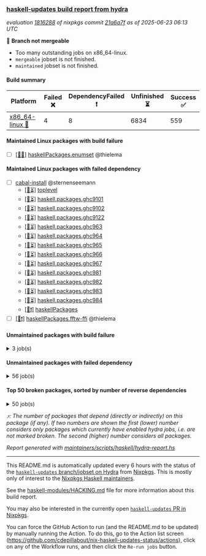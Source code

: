 ### [haskell-updates build report from hydra](https://hydra.nixos.org/jobset/nixpkgs/haskell-updates)
*evaluation [1816288](https://hydra.nixos.org/eval/1816288) of nixpkgs commit [21a6a7f](https://github.com/NixOS/nixpkgs/commits/21a6a7fc56d95fa78af3a60e93fb2b882eda5fec) as of 2025-06-23 06:13 UTC*

🔴 **Branch not mergeable**
  * Too many outstanding jobs on x86_64-linux.
  * `mergeable` jobset is not finished.
  * `maintained` jobset is not finished.

#### Build summary

 | Platform | Failed ❌ | DependencyFailed ❗ | Unfinished ⏳ | Success ✅ | 
 | --- | --- | --- | --- | --- | 
 | [x86_64-linux 🐧](https://hydra.nixos.org/eval/1816288?filter=.x86_64-linux) | 4 | 8 | 6834 | 559 | 
#### Maintained Linux packages with build failure
- [ ] [[🐧❌]](https://hydra.nixos.org/build/301056986) [haskellPackages.enumset](https://hydra.nixos.org/eval/1816288?filter=haskellPackages.enumset) @thielema
#### Maintained Linux packages with failed dependency
- [ ] [cabal-install](https://hydra.nixos.org/eval/1816288?filter=cabal-install) @sternenseemann
  - [[🐧⏳]](https://hydra.nixos.org/build/301054318) [toplevel](https://hydra.nixos.org/eval/1816288?filter=cabal-install)
  - [[🐧⏳]](https://hydra.nixos.org/build/301054463) [haskell.packages.ghc9101](https://hydra.nixos.org/eval/1816288?filter=haskell.packages.ghc9101.cabal-install)
  - [[🐧⏳]](https://hydra.nixos.org/build/301054493) [haskell.packages.ghc9102](https://hydra.nixos.org/eval/1816288?filter=haskell.packages.ghc9102.cabal-install)
  - [[🐧⏳]](https://hydra.nixos.org/build/301054538) [haskell.packages.ghc9122](https://hydra.nixos.org/eval/1816288?filter=haskell.packages.ghc9122.cabal-install)
  - [[🐧⏳]](https://hydra.nixos.org/build/301054618) [haskell.packages.ghc963](https://hydra.nixos.org/eval/1816288?filter=haskell.packages.ghc963.cabal-install)
  - [[🐧⏳]](https://hydra.nixos.org/build/301054641) [haskell.packages.ghc964](https://hydra.nixos.org/eval/1816288?filter=haskell.packages.ghc964.cabal-install)
  - [[🐧⏳]](https://hydra.nixos.org/build/301054662) [haskell.packages.ghc965](https://hydra.nixos.org/eval/1816288?filter=haskell.packages.ghc965.cabal-install)
  - [[🐧⏳]](https://hydra.nixos.org/build/301054694) [haskell.packages.ghc966](https://hydra.nixos.org/eval/1816288?filter=haskell.packages.ghc966.cabal-install)
  - [[🐧⏳]](https://hydra.nixos.org/build/301054708) [haskell.packages.ghc967](https://hydra.nixos.org/eval/1816288?filter=haskell.packages.ghc967.cabal-install)
  - [[🐧⏳]](https://hydra.nixos.org/build/301054742) [haskell.packages.ghc981](https://hydra.nixos.org/eval/1816288?filter=haskell.packages.ghc981.cabal-install)
  - [[🐧⏳]](https://hydra.nixos.org/build/301054761) [haskell.packages.ghc982](https://hydra.nixos.org/eval/1816288?filter=haskell.packages.ghc982.cabal-install)
  - [[🐧⏳]](https://hydra.nixos.org/build/301054813) [haskell.packages.ghc983](https://hydra.nixos.org/eval/1816288?filter=haskell.packages.ghc983.cabal-install)
  - [[🐧⏳]](https://hydra.nixos.org/build/301054776) [haskell.packages.ghc984](https://hydra.nixos.org/eval/1816288?filter=haskell.packages.ghc984.cabal-install)
  - [[🐧❗]](https://hydra.nixos.org/build/301056240) [haskellPackages](https://hydra.nixos.org/eval/1816288?filter=haskellPackages.cabal-install)
- [ ] [[🐧❗]](https://hydra.nixos.org/build/301057123) [haskellPackages.fftw-ffi](https://hydra.nixos.org/eval/1816288?filter=haskellPackages.fftw-ffi) @thielema
#### Unmaintained packages with build failure
<details><summary>3 job(s) </summary>

- [ ] [[🐧❌]](https://hydra.nixos.org/build/301054938) [haskellPackages.HTTP](https://hydra.nixos.org/eval/1816288?filter=haskellPackages.HTTP)  ⤴️ 38 | 292
- [ ] [[🐧❌]](https://hydra.nixos.org/build/301056715) [haskellPackages.dbus-th](https://hydra.nixos.org/eval/1816288?filter=haskellPackages.dbus-th)  ⤴️ 1 | 1
- [ ] [[🐧❌]](https://hydra.nixos.org/build/301060190) [haskellPackages.rawlock](https://hydra.nixos.org/eval/1816288?filter=haskellPackages.rawlock) 
</details>

#### Unmaintained packages with failed dependency
<details><summary>56 job(s) </summary>

- [ ] [hashable](https://hydra.nixos.org/eval/1816288?filter=hashable)  ⤴️ 3363 | 8962
  - [[🐧⏳]](https://hydra.nixos.org/build/301054419) [haskell.packages.ghc8107](https://hydra.nixos.org/eval/1816288?filter=haskell.packages.ghc8107.hashable)
  - [[🐧✅]](https://hydra.nixos.org/build/301054449) [haskell.packages.ghc902](https://hydra.nixos.org/eval/1816288?filter=haskell.packages.ghc902.hashable)
  - [[🐧⏳]](https://hydra.nixos.org/build/301054464) [haskell.packages.ghc9101](https://hydra.nixos.org/eval/1816288?filter=haskell.packages.ghc9101.hashable)
  - [[🐧⏳]](https://hydra.nixos.org/build/301054486) [haskell.packages.ghc9102](https://hydra.nixos.org/eval/1816288?filter=haskell.packages.ghc9102.hashable)
  - [[🐧⏳]](https://hydra.nixos.org/build/301054506) [haskell.packages.ghc9122](https://hydra.nixos.org/eval/1816288?filter=haskell.packages.ghc9122.hashable)
  - [[🐧❗]](https://hydra.nixos.org/build/301054526) [haskell.packages.ghc928](https://hydra.nixos.org/eval/1816288?filter=haskell.packages.ghc928.hashable)
  - [[🐧⏳]](https://hydra.nixos.org/build/301054548) [haskell.packages.ghc947](https://hydra.nixos.org/eval/1816288?filter=haskell.packages.ghc947.hashable)
  - [[🐧⏳]](https://hydra.nixos.org/build/301054571) [haskell.packages.ghc948](https://hydra.nixos.org/eval/1816288?filter=haskell.packages.ghc948.hashable)
  - [[🐧⏳]](https://hydra.nixos.org/build/301054599) [haskell.packages.ghc963](https://hydra.nixos.org/eval/1816288?filter=haskell.packages.ghc963.hashable)
  - [[🐧⏳]](https://hydra.nixos.org/build/301054622) [haskell.packages.ghc964](https://hydra.nixos.org/eval/1816288?filter=haskell.packages.ghc964.hashable)
  - [[🐧⏳]](https://hydra.nixos.org/build/301054645) [haskell.packages.ghc965](https://hydra.nixos.org/eval/1816288?filter=haskell.packages.ghc965.hashable)
  - [[🐧⏳]](https://hydra.nixos.org/build/301054667) [haskell.packages.ghc966](https://hydra.nixos.org/eval/1816288?filter=haskell.packages.ghc966.hashable)
  - [[🐧⏳]](https://hydra.nixos.org/build/301054692) [haskell.packages.ghc967](https://hydra.nixos.org/eval/1816288?filter=haskell.packages.ghc967.hashable)
  - [[🐧⏳]](https://hydra.nixos.org/build/301054719) [haskell.packages.ghc981](https://hydra.nixos.org/eval/1816288?filter=haskell.packages.ghc981.hashable)
  - [[🐧✅]](https://hydra.nixos.org/build/301054739) [haskell.packages.ghc982](https://hydra.nixos.org/eval/1816288?filter=haskell.packages.ghc982.hashable)
  - [[🐧⏳]](https://hydra.nixos.org/build/301054764) [haskell.packages.ghc983](https://hydra.nixos.org/eval/1816288?filter=haskell.packages.ghc983.hashable)
  - [[🐧⏳]](https://hydra.nixos.org/build/301054784) [haskell.packages.ghc984](https://hydra.nixos.org/eval/1816288?filter=haskell.packages.ghc984.hashable)
  - [[🐧⏳]](https://hydra.nixos.org/build/301057908) [haskellPackages](https://hydra.nixos.org/eval/1816288?filter=haskellPackages.hashable)
- [ ] [primitive](https://hydra.nixos.org/eval/1816288?filter=primitive)  ⤴️ 3293 | 8899
  - [[🐧✅]](https://hydra.nixos.org/build/301054426) [haskell.packages.ghc8107](https://hydra.nixos.org/eval/1816288?filter=haskell.packages.ghc8107.primitive)
  - [[🐧✅]](https://hydra.nixos.org/build/301054447) [haskell.packages.ghc902](https://hydra.nixos.org/eval/1816288?filter=haskell.packages.ghc902.primitive)
  - [[🐧⏳]](https://hydra.nixos.org/build/301054472) [haskell.packages.ghc9101](https://hydra.nixos.org/eval/1816288?filter=haskell.packages.ghc9101.primitive)
  - [[🐧⏳]](https://hydra.nixos.org/build/301054496) [haskell.packages.ghc9102](https://hydra.nixos.org/eval/1816288?filter=haskell.packages.ghc9102.primitive)
  - [[🐧⏳]](https://hydra.nixos.org/build/301054514) [haskell.packages.ghc9122](https://hydra.nixos.org/eval/1816288?filter=haskell.packages.ghc9122.primitive)
  - [[🐧❗]](https://hydra.nixos.org/build/301054534) [haskell.packages.ghc928](https://hydra.nixos.org/eval/1816288?filter=haskell.packages.ghc928.primitive)
  - [[🐧⏳]](https://hydra.nixos.org/build/301054558) [haskell.packages.ghc947](https://hydra.nixos.org/eval/1816288?filter=haskell.packages.ghc947.primitive)
  - [[🐧⏳]](https://hydra.nixos.org/build/301054580) [haskell.packages.ghc948](https://hydra.nixos.org/eval/1816288?filter=haskell.packages.ghc948.primitive)
  - [[🐧⏳]](https://hydra.nixos.org/build/301054606) [haskell.packages.ghc963](https://hydra.nixos.org/eval/1816288?filter=haskell.packages.ghc963.primitive)
  - [[🐧✅]](https://hydra.nixos.org/build/301054628) [haskell.packages.ghc964](https://hydra.nixos.org/eval/1816288?filter=haskell.packages.ghc964.primitive)
  - [[🐧✅]](https://hydra.nixos.org/build/301054653) [haskell.packages.ghc965](https://hydra.nixos.org/eval/1816288?filter=haskell.packages.ghc965.primitive)
  - [[🐧⏳]](https://hydra.nixos.org/build/301054676) [haskell.packages.ghc966](https://hydra.nixos.org/eval/1816288?filter=haskell.packages.ghc966.primitive)
  - [[🐧⏳]](https://hydra.nixos.org/build/301054702) [haskell.packages.ghc967](https://hydra.nixos.org/eval/1816288?filter=haskell.packages.ghc967.primitive)
  - [[🐧⏳]](https://hydra.nixos.org/build/301054724) [haskell.packages.ghc981](https://hydra.nixos.org/eval/1816288?filter=haskell.packages.ghc981.primitive)
  - [[🐧✅]](https://hydra.nixos.org/build/301054747) [haskell.packages.ghc982](https://hydra.nixos.org/eval/1816288?filter=haskell.packages.ghc982.primitive)
  - [[🐧⏳]](https://hydra.nixos.org/build/301054771) [haskell.packages.ghc983](https://hydra.nixos.org/eval/1816288?filter=haskell.packages.ghc983.primitive)
  - [[🐧⏳]](https://hydra.nixos.org/build/301054794) [haskell.packages.ghc984](https://hydra.nixos.org/eval/1816288?filter=haskell.packages.ghc984.primitive)
  - [[🐧⏳]](https://hydra.nixos.org/build/301059999) [haskellPackages](https://hydra.nixos.org/eval/1816288?filter=haskellPackages.primitive)
- [ ] [hercules-ci-cnix-store](https://hydra.nixos.org/eval/1816288?filter=hercules-ci-cnix-store)  ⤴️ 4 | 4
  - [[🐧⏳]](https://hydra.nixos.org/build/301058025) [haskellPackages](https://hydra.nixos.org/eval/1816288?filter=haskellPackages.hercules-ci-cnix-store)
  - [[🐧❗]](https://hydra.nixos.org/build/301062258) [tests.haskell.cabalSdist](https://hydra.nixos.org/eval/1816288?filter=tests.haskell.cabalSdist.hercules-ci-cnix-store)
- [ ] [[🐧❗]](https://hydra.nixos.org/build/301054933) [haskellPackages.HSmarty](https://hydra.nixos.org/eval/1816288?filter=haskellPackages.HSmarty) 
- [ ] [[🐧❗]](https://hydra.nixos.org/build/301056723) [haskellPackages.dbus-th-introspection](https://hydra.nixos.org/eval/1816288?filter=haskellPackages.dbus-th-introspection) 
- [ ] [ghc-tags](https://hydra.nixos.org/eval/1816288?filter=ghc-tags) 
  - [[🐧⏳]](https://hydra.nixos.org/build/301054440) [haskell.packages.ghc8107](https://hydra.nixos.org/eval/1816288?filter=haskell.packages.ghc8107.ghc-tags)
  - [[🐧⏳]](https://hydra.nixos.org/build/301054479) [haskell.packages.ghc902](https://hydra.nixos.org/eval/1816288?filter=haskell.packages.ghc902.ghc-tags)
  - [[🐧⏳]](https://hydra.nixos.org/build/301054466) [haskell.packages.ghc9101](https://hydra.nixos.org/eval/1816288?filter=haskell.packages.ghc9101.ghc-tags)
  - [[🐧⏳]](https://hydra.nixos.org/build/301054499) [haskell.packages.ghc9102](https://hydra.nixos.org/eval/1816288?filter=haskell.packages.ghc9102.ghc-tags)
  - [[🐧❗]](https://hydra.nixos.org/build/301054546) [haskell.packages.ghc928](https://hydra.nixos.org/eval/1816288?filter=haskell.packages.ghc928.ghc-tags)
  - [[🐧⏳]](https://hydra.nixos.org/build/301054579) [haskell.packages.ghc947](https://hydra.nixos.org/eval/1816288?filter=haskell.packages.ghc947.ghc-tags)
  - [[🐧⏳]](https://hydra.nixos.org/build/301054576) [haskell.packages.ghc948](https://hydra.nixos.org/eval/1816288?filter=haskell.packages.ghc948.ghc-tags)
  - [[🐧⏳]](https://hydra.nixos.org/build/301054620) [haskell.packages.ghc963](https://hydra.nixos.org/eval/1816288?filter=haskell.packages.ghc963.ghc-tags)
  - [[🐧⏳]](https://hydra.nixos.org/build/301054643) [haskell.packages.ghc964](https://hydra.nixos.org/eval/1816288?filter=haskell.packages.ghc964.ghc-tags)
  - [[🐧⏳]](https://hydra.nixos.org/build/301054668) [haskell.packages.ghc965](https://hydra.nixos.org/eval/1816288?filter=haskell.packages.ghc965.ghc-tags)
  - [[🐧⏳]](https://hydra.nixos.org/build/301054687) [haskell.packages.ghc966](https://hydra.nixos.org/eval/1816288?filter=haskell.packages.ghc966.ghc-tags)
  - [[🐧⏳]](https://hydra.nixos.org/build/301054699) [haskell.packages.ghc967](https://hydra.nixos.org/eval/1816288?filter=haskell.packages.ghc967.ghc-tags)
</details>

#### Top 50 broken packages, sorted by number of reverse dependencies
<details><summary>50 job(s) </summary>

[haskell98](https://packdeps.haskellers.com/reverse/haskell98) ⤴️ 152  
[failure](https://packdeps.haskellers.com/reverse/failure) ⤴️ 72  
[enumerator](https://packdeps.haskellers.com/reverse/enumerator) ⤴️ 56  
[connection](https://packdeps.haskellers.com/reverse/connection) ⤴️ 50  
[util](https://packdeps.haskellers.com/reverse/util) ⤴️ 49  
[derive](https://packdeps.haskellers.com/reverse/derive) ⤴️ 48  
[fclabels](https://packdeps.haskellers.com/reverse/fclabels) ⤴️ 47  
[syb-with-class](https://packdeps.haskellers.com/reverse/syb-with-class) ⤴️ 42  
[MonadCatchIO-transformers](https://packdeps.haskellers.com/reverse/MonadCatchIO-transformers) ⤴️ 41  
[TypeCompose](https://packdeps.haskellers.com/reverse/TypeCompose) ⤴️ 41  
[PrimitiveArray](https://packdeps.haskellers.com/reverse/PrimitiveArray) ⤴️ 35  
[crypto-random](https://packdeps.haskellers.com/reverse/crypto-random) ⤴️ 35  
[dual](https://packdeps.haskellers.com/reverse/dual) ⤴️ 32  
[hsp](https://packdeps.haskellers.com/reverse/hsp) ⤴️ 32  
[language-ecmascript](https://packdeps.haskellers.com/reverse/language-ecmascript) ⤴️ 31  
[iteratee](https://packdeps.haskellers.com/reverse/iteratee) ⤴️ 29  
[composite-base](https://packdeps.haskellers.com/reverse/composite-base) ⤴️ 28  
[regexpr](https://packdeps.haskellers.com/reverse/regexpr) ⤴️ 27  
[text-format](https://packdeps.haskellers.com/reverse/text-format) ⤴️ 27  
[crypto-numbers](https://packdeps.haskellers.com/reverse/crypto-numbers) ⤴️ 25  
[either-unwrap](https://packdeps.haskellers.com/reverse/either-unwrap) ⤴️ 25  
[Crypto](https://packdeps.haskellers.com/reverse/Crypto) ⤴️ 22  
[crypto-pubkey](https://packdeps.haskellers.com/reverse/crypto-pubkey) ⤴️ 22  
[haskelldb](https://packdeps.haskellers.com/reverse/haskelldb) ⤴️ 22  
[wxdirect](https://packdeps.haskellers.com/reverse/wxdirect) ⤴️ 22  
[BiobaseTypes](https://packdeps.haskellers.com/reverse/BiobaseTypes) ⤴️ 21  
[alg](https://packdeps.haskellers.com/reverse/alg) ⤴️ 21  
[hw-rankselect-base](https://packdeps.haskellers.com/reverse/hw-rankselect-base) ⤴️ 21  
[libxml-sax](https://packdeps.haskellers.com/reverse/libxml-sax) ⤴️ 21  
[wxc](https://packdeps.haskellers.com/reverse/wxc) ⤴️ 21  
[biocore](https://packdeps.haskellers.com/reverse/biocore) ⤴️ 20  
[hw-excess](https://packdeps.haskellers.com/reverse/hw-excess) ⤴️ 20  
[reform](https://packdeps.haskellers.com/reverse/reform) ⤴️ 20  
[wxcore](https://packdeps.haskellers.com/reverse/wxcore) ⤴️ 20  
[attoparsec-enumerator](https://packdeps.haskellers.com/reverse/attoparsec-enumerator) ⤴️ 19  
[cprng-aes](https://packdeps.haskellers.com/reverse/cprng-aes) ⤴️ 19  
[fay](https://packdeps.haskellers.com/reverse/fay) ⤴️ 19  
[harp](https://packdeps.haskellers.com/reverse/harp) ⤴️ 19  
[hsx2hs](https://packdeps.haskellers.com/reverse/hsx2hs) ⤴️ 19  
[hw-balancedparens](https://packdeps.haskellers.com/reverse/hw-balancedparens) ⤴️ 19  
[ixset](https://packdeps.haskellers.com/reverse/ixset) ⤴️ 19  
[mmsyn2](https://packdeps.haskellers.com/reverse/mmsyn2) ⤴️ 19  
[wx](https://packdeps.haskellers.com/reverse/wx) ⤴️ 19  
[BiobaseENA](https://packdeps.haskellers.com/reverse/BiobaseENA) ⤴️ 18  
[asn1-data](https://packdeps.haskellers.com/reverse/asn1-data) ⤴️ 18  
[bytestring-show](https://packdeps.haskellers.com/reverse/bytestring-show) ⤴️ 18  
[dbus-core](https://packdeps.haskellers.com/reverse/dbus-core) ⤴️ 18  
[digit](https://packdeps.haskellers.com/reverse/digit) ⤴️ 18  
[gtksourceview2](https://packdeps.haskellers.com/reverse/gtksourceview2) ⤴️ 18  
[hw-rankselect](https://packdeps.haskellers.com/reverse/hw-rankselect) ⤴️ 18  
</details>


*⤴️: The number of packages that depend (directly or indirectly) on this package (if any). If two numbers are shown the first (lower) number considers only packages which currently have enabled hydra jobs, i.e. are not marked broken. The second (higher) number considers all packages.*

*Report generated with [maintainers/scripts/haskell/hydra-report.hs](https://github.com/NixOS/nixpkgs/blob/haskell-updates/maintainers/scripts/haskell/hydra-report.hs)*


----------------------------------------------------------------------

This README.md is automatically updated every 6 hours with the status of the
[`haskell-updates` branch/jobset on Hydra](https://hydra.nixos.org/jobset/nixpkgs/haskell-updates)
from [Nixpkgs](https://github.com/NixOS/nixpkgs).  This is mostly only of
interest to the [Nixpkgs Haskell maintainers](https://github.com/orgs/NixOS/teams/haskell).

See the
[haskell-modules/HACKING.md](https://github.com/NixOS/nixpkgs/blob/haskell-updates/pkgs/development/haskell-modules/HACKING.md)
file for more information about this build report.

You may also be interested in the currently open
[`haskell-updates` PR in Nixpkgs](https://github.com/nixos/nixpkgs/pulls?q=is%3Apr+is%3Aopen+head%3Ahaskell-updates).

You can force the GitHub Action to run (and the README.md to be updated) by
manually running the Action.  To do this, go to the Action list screen
(https://github.com/cdepillabout/nix-haskell-updates-status/actions),
click on any of the Workflow runs, and then click the `Re-run jobs` button.

